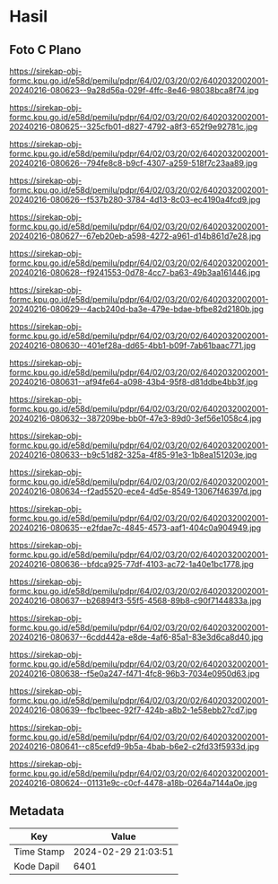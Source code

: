 # Hasil

## Foto C Plano

https://sirekap-obj-formc.kpu.go.id/e58d/pemilu/pdpr/64/02/03/20/02/6402032002001-20240216-080623--9a28d56a-029f-4ffc-8e46-98038bca8f74.jpg

https://sirekap-obj-formc.kpu.go.id/e58d/pemilu/pdpr/64/02/03/20/02/6402032002001-20240216-080625--325cfb01-d827-4792-a8f3-652f9e92781c.jpg

https://sirekap-obj-formc.kpu.go.id/e58d/pemilu/pdpr/64/02/03/20/02/6402032002001-20240216-080626--794fe8c8-b9cf-4307-a259-518f7c23aa89.jpg

https://sirekap-obj-formc.kpu.go.id/e58d/pemilu/pdpr/64/02/03/20/02/6402032002001-20240216-080626--f537b280-3784-4d13-8c03-ec4190a4fcd9.jpg

https://sirekap-obj-formc.kpu.go.id/e58d/pemilu/pdpr/64/02/03/20/02/6402032002001-20240216-080627--67eb20eb-a598-4272-a961-d14b861d7e28.jpg

https://sirekap-obj-formc.kpu.go.id/e58d/pemilu/pdpr/64/02/03/20/02/6402032002001-20240216-080628--f9241553-0d78-4cc7-ba63-49b3aa161446.jpg

https://sirekap-obj-formc.kpu.go.id/e58d/pemilu/pdpr/64/02/03/20/02/6402032002001-20240216-080629--4acb240d-ba3e-479e-bdae-bfbe82d2180b.jpg

https://sirekap-obj-formc.kpu.go.id/e58d/pemilu/pdpr/64/02/03/20/02/6402032002001-20240216-080630--401ef28a-dd65-4bb1-b09f-7ab61baac771.jpg

https://sirekap-obj-formc.kpu.go.id/e58d/pemilu/pdpr/64/02/03/20/02/6402032002001-20240216-080631--af94fe64-a098-43b4-95f8-d81ddbe4bb3f.jpg

https://sirekap-obj-formc.kpu.go.id/e58d/pemilu/pdpr/64/02/03/20/02/6402032002001-20240216-080632--387209be-bb0f-47e3-89d0-3ef56e1058c4.jpg

https://sirekap-obj-formc.kpu.go.id/e58d/pemilu/pdpr/64/02/03/20/02/6402032002001-20240216-080633--b9c51d82-325a-4f85-91e3-1b8ea151203e.jpg

https://sirekap-obj-formc.kpu.go.id/e58d/pemilu/pdpr/64/02/03/20/02/6402032002001-20240216-080634--f2ad5520-ece4-4d5e-8549-13067f46397d.jpg

https://sirekap-obj-formc.kpu.go.id/e58d/pemilu/pdpr/64/02/03/20/02/6402032002001-20240216-080635--e2fdae7c-4845-4573-aaf1-404c0a904949.jpg

https://sirekap-obj-formc.kpu.go.id/e58d/pemilu/pdpr/64/02/03/20/02/6402032002001-20240216-080636--bfdca925-77df-4103-ac72-1a40e1bc1778.jpg

https://sirekap-obj-formc.kpu.go.id/e58d/pemilu/pdpr/64/02/03/20/02/6402032002001-20240216-080637--b26894f3-55f5-4568-89b8-c90f7144833a.jpg

https://sirekap-obj-formc.kpu.go.id/e58d/pemilu/pdpr/64/02/03/20/02/6402032002001-20240216-080637--6cdd442a-e8de-4af6-85a1-83e3d6ca8d40.jpg

https://sirekap-obj-formc.kpu.go.id/e58d/pemilu/pdpr/64/02/03/20/02/6402032002001-20240216-080638--f5e0a247-f471-4fc8-96b3-7034e0950d63.jpg

https://sirekap-obj-formc.kpu.go.id/e58d/pemilu/pdpr/64/02/03/20/02/6402032002001-20240216-080639--fbc1beec-92f7-424b-a8b2-1e58ebb27cd7.jpg

https://sirekap-obj-formc.kpu.go.id/e58d/pemilu/pdpr/64/02/03/20/02/6402032002001-20240216-080641--c85cefd9-9b5a-4bab-b6e2-c2fd33f5933d.jpg

https://sirekap-obj-formc.kpu.go.id/e58d/pemilu/pdpr/64/02/03/20/02/6402032002001-20240216-080624--01131e9c-c0cf-4478-a18b-0264a7144a0e.jpg


## Metadata

| Key        | Value               |
| ---------- | ------------------- |
| Time Stamp | 2024-02-29 21:03:51 |
| Kode Dapil | 6401                |



